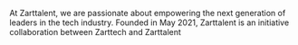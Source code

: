 At Zarttalent, we are passionate about empowering the next generation of leaders in the tech industry. Founded in May 2021, Zarttalent is an initiative collaboration between Zarttech and Zarttalent 

